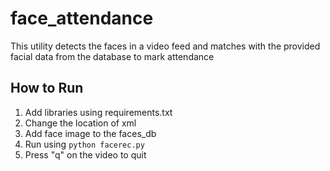 # face_attendance

This utility detects the faces in a video feed and matches with the provided facial data from the database to mark attendance

## How to Run
1. Add libraries using requirements.txt
2. Change the location of xml
3. Add face image to the faces_db
4. Run using ```python facerec.py```
5. Press "q" on the video to quit

